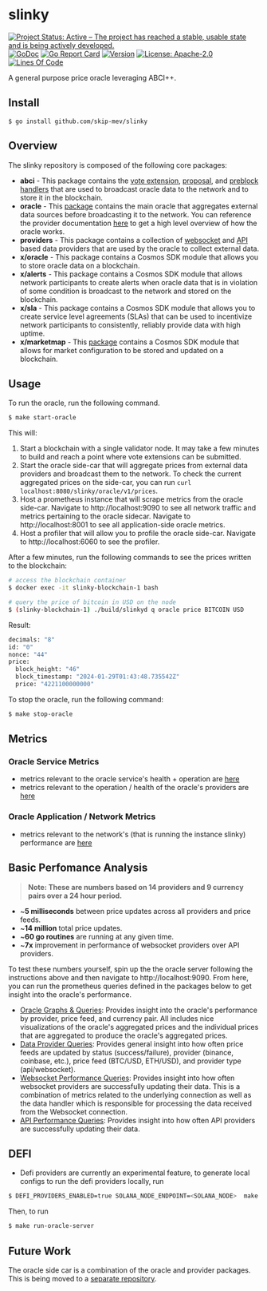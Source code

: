 # slinky

<!-- markdownlint-disable MD013 -->
<!-- markdownlint-disable MD041 -->
[![Project Status: Active – The project has reached a stable, usable state and is being actively developed.](https://www.repostatus.org/badges/latest/active.svg)](https://www.repostatus.org/#wip)
[![GoDoc](https://img.shields.io/badge/godoc-reference-blue?style=flat-square&logo=go)](https://godoc.org/github.com/skip-mev/slinky)
[![Go Report Card](https://goreportcard.com/badge/github.com/skip-mev/slinky?style=flat-square)](https://goreportcard.com/report/github.com/skip-mev/slinky)
[![Version](https://img.shields.io/github/tag/skip-mev/slinky.svg?style=flat-square)](https://github.com/skip-mev/slinky/releases/latest)
[![License: Apache-2.0](https://img.shields.io/github/license/skip-mev/slinky.svg?style=flat-square)](https://github.com/skip-mev/slinky/blob/main/LICENSE)
[![Lines Of Code](https://img.shields.io/tokei/lines/github/skip-mev/slinky?style=flat-square)](https://github.com/skip-mev/slinky)

A general purpose price oracle leveraging ABCI++.

## Install

```shell
$ go install github.com/skip-mev/slinky
```

## Overview

The slinky repository is composed of the following core packages:

* **abci** - This package contains the [vote extension](./abci/ve/README.md), [proposal](./abci/proposals/README.md), and [preblock handlers](./abci/preblock/oracle/README.md) that are used to broadcast oracle data to the network and to store it in the blockchain.
* **oracle** - This [package](./oracle/) contains the main oracle that aggregates external data sources before broadcasting it to the network. You can reference the provider documentation [here](./providers/base/README.md) to get a high level overview of how the oracle works.
* **providers** - This package contains a collection of [websocket](./providers/websockets/README.md) and [API](./providers/apis/README.md) based data providers that are used by the oracle to collect external data. 
* **x/oracle** - This package contains a Cosmos SDK module that allows you to store oracle data on a blockchain.
* **x/alerts** - This package contains a Cosmos SDK module that allows network participants to create alerts when oracle data that is in violation of some condition is broadcast to the network and stored on the blockchain.
* **x/sla** - This package contains a Cosmos SDK module that allows you to create service level agreements (SLAs) that can be used to incentivize network participants to consistently, reliably provide data with high uptime.
* **x/marketmap** - This [package](./x/marketmap/README.md) contains  a Cosmos SDK module that allows for market configuration to be stored and updated on a blockchain.

## Usage

To run the oracle, run the following command.

```bash
$ make start-oracle
```

This will:

1. Start a blockchain with a single validator node. It may take a few minutes to build and reach a point where vote extensions can be submitted.
2. Start the oracle side-car that will aggregate prices from external data providers and broadcast them to the network. To check the current aggregated prices on the side-car, you can run `curl localhost:8080/slinky/oracle/v1/prices`.
3. Host a prometheus instance that will scrape metrics from the oracle side-car. Navigate to http://localhost:9090 to see all network traffic and metrics pertaining to the oracle sidecar. Navigate to http://localhost:8001 to see all application-side oracle metrics.
4. Host a profiler that will allow you to profile the oracle side-car. Navigate to http://localhost:6060 to see the profiler.

After a few minutes, run the following commands to see the prices written to the blockchain:

```bash
# access the blockchain container
$ docker exec -it slinky-blockchain-1 bash

# query the price of bitcoin in USD on the node
$ (slinky-blockchain-1) ./build/slinkyd q oracle price BITCOIN USD
```

Result: 

```bash
decimals: "8"
id: "0"
nonce: "44"
price:
  block_height: "46"
  block_timestamp: "2024-01-29T01:43:48.735542Z"
  price: "4221100000000"
```

To stop the oracle, run the following command:

```bash
$ make stop-oracle
```

## Metrics

### Oracle Service Metrics

* metrics relevant to the oracle service's health + operation are [here](./oracle/metrics/README.md)
* metrics relevant to the operation / health of the oracle's providers are [here](./providers/base/metrics/README.md)

### Oracle Application / Network Metrics

* metrics relevant to the network's (that is running the instance slinky) performance are [here](./service/metrics/README.md)

## Basic Perfomance Analysis

> **Note: These are numbers based on 14 providers and 9 currency pairs over a 24 hour period.**

* ~**5 milliseconds** between price updates across all providers and price feeds.
* ~**14 million** total price updates.
* ~**60 go routines** are running at any given time.
* ~**7x** improvement in performance of websocket providers over API providers.

To test these numbers yourself, spin up the the oracle server following the instructions above and then navigate to http://localhost:9090. From here, you can run the prometheus queries defined in the packages below to get insight into the oracle's performance.

* [Oracle Graphs & Queries](./oracle/metrics/README.md#usage): Provides insight into the oracle's performance by provider, price feed, and currency pair. All includes nice visualizations of the oracle's aggregated prices and the individual prices that are aggregated to produce the oracle's aggregated prices.
* [Data Provider Queries](./providers/base/metrics/README.md#usage): Provides general insight into how often price feeds are updated by status (success/failure), provider (binance, coinbase, etc.), price feed (BTC/USD, ETH/USD), and provider type (api/websocket).
* [Websocket Performance Queries](./providers/base/websocket/metrics/README.md#usage): Provides insight into how often websocket providers are successfully updating their data. This is a combination of metrics related to the underlying connection as well as the data handler which is responsible for processing the data received from the Websocket connection.
* [API Performance Queries](./providers/base/api/metrics/README.md#usage): Provides insight into how often API providers are successfully updating their data.

## DEFI

* Defi providers are currently an experimental feature, to generate local configs to run the defi providers locally, run

```bash
$ DEFI_PROVIDERS_ENABLED=true SOLANA_NODE_ENDPOINT=<SOLANA_NODE>  make update-local-configs
```

Then, to run

```bash
$ make run-oracle-server
```

## Future Work

The oracle side car is a combination of the oracle and provider packages. This is being moved to a [separate repository](https://github.com/skip-mev/slinky-sidecar).
